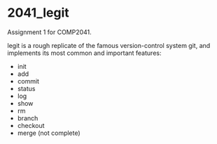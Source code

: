 # 2041_legit

Assignment 1 for COMP2041.

legit is a rough replicate of the famous version-control system git, and implements its most common and important features:
- init
- add
- commit
- status
- log
- show
- rm
- branch
- checkout
- merge (not complete)
